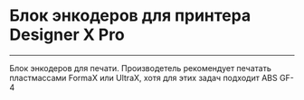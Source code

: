 # Блок энкодеров для принтера Designer X Pro
---
Блок энкодеров для печати. Производетель рекомендует печатать пластмассами FormaX или UltraX, хотя для этих задач подходит ABS GF-4